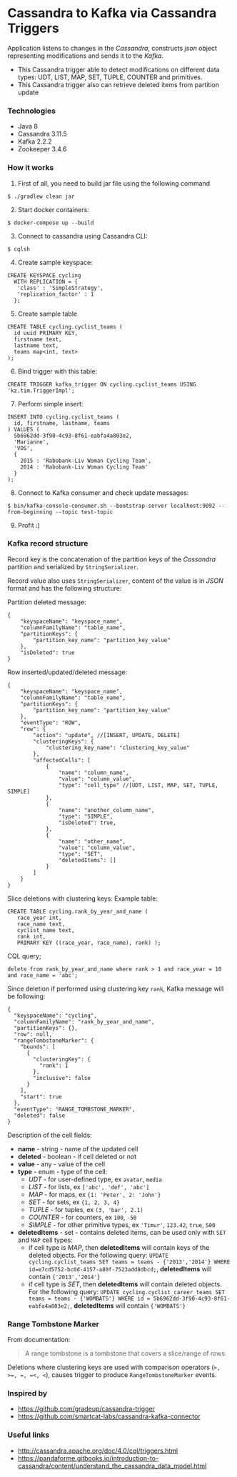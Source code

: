 # Cassandra to Kafka via Cassandra Triggers

Application listens to changes in the *Cassandra*, 
constructs *json* object representing modifications and 
sends it to the *Kafka*.

- This Cassandra trigger able to detect modifications on different data types: UDT, LIST, MAP, SET, TUPLE, COUNTER and primitives.
- This Cassandra trigger also can retrieve deleted items from partition update

### Technologies

- Java 8
- Cassandra 3.11.5
- Kafka 2.2.2
- Zookeeper 3.4.6

### How it works

1. First of all, you need to build jar file using the following command

```
$ ./gradlew clean jar
```

2. Start docker containers:
```
$ docker-compose up --build
```

3. Connect to cassandra using Cassandra CLI:
```
$ cqlsh
```

4. Create sample keyspace:
```
CREATE KEYSPACE cycling
  WITH REPLICATION = { 
   'class' : 'SimpleStrategy', 
   'replication_factor' : 1 
  };
```

5. Create sample table
```
CREATE TABLE cycling.cyclist_teams (
  id uuid PRIMARY KEY,
  firstname text,
  lastname text,
  teams map<int, text>
);
```

6. Bind trigger with this table:
```
CREATE TRIGGER kafka_trigger ON cycling.cyclist_teams USING 'kz.tim.TriggerImpl';
```

7. Perform simple insert:
```
INSERT INTO cycling.cyclist_teams (
  id, firstname, lastname, teams
) VALUES (
  5b6962dd-3f90-4c93-8f61-eabfa4a803e2, 
  'Marianne',
  'VOS', 
  {
    2015 : 'Rabobank-Liv Woman Cycling Team', 
    2014 : 'Rabobank-Liv Woman Cycling Team'
  }
);
```

8. Connect to Kafka consumer and check update messages:
```
$ bin/kafka-console-consumer.sh --bootstrap-server localhost:9092 --from-beginning --topic test-topic
```

9. Profit :)

### Kafka record structure

Record key is the concatenation of the partition keys of the *Cassandra* partition and serialized by `StringSerializer`.

Record value also uses `StringSerializer`, content of the value is in *JSON* format and 
has the following structure:

Partition deleted message:
```
{
    "keyspaceName": "keyspace_name", 
    "columnFamilyName": "table_name",
    "partitionKeys": {
        "partition_key_name": "partition_key_value"
    },
    "isDeleted": true
}
```

Row inserted/updated/deleted message:
```
{
    "keyspaceName": "keyspace_name", 
    "columnFamilyName": "table_name",
    "partitionKeys": {
        "partition_key_name": "partition_key_value"
    },
    "eventType": "ROW",
    "row": {
        "action": "update", //[INSERT, UPDATE, DELETE]
        "clusteringKeys": {
            "clustering_key_name": "clustering_key_value"
        },
        "affectedCells": [
            {
                "name": "column_name",
                "value": "column_value",
                "type": "cell_type" //[UDT, LIST, MAP, SET, TUPLE, SIMPLE]
            },
            {
                "name": "another_column_name",
                "type": "SIMPLE",
                "isDeleted": true,
            },
            {
                "name": "other_name",
                "value": "column_value",
                "type": "SET",
                "deletedItems": []
            }
        ]
    }
}
```

Slice deletions with clustering keys:
Example table:
```
CREATE TABLE cycling.rank_by_year_and_name ( 
   race_year int, 
   race_name text, 
   cyclist_name text, 
   rank int, 
   PRIMARY KEY ((race_year, race_name), rank) );
```

CQL query;
```
delete from rank_by_year_and_name where rank > 1 and race_year = 10 and race_name = 'abc';
```

Since deletion if performed using clustering key `rank`, Kafka message will be following:
```
{
  "keyspaceName": "cycling",
  "columnFamilyName": "rank_by_year_and_name",
  "partitionKeys": {},
  "row": null,
  "rangeTombstoneMarker": {
    "bounds": [
      {
        "clusteringKey": {
          "rank": 1
        },
        "inclusive": false
      }
    ],
    "start": true
  },
  "eventType": "RANGE_TOMBSTONE_MARKER",
  "deleted": false
}
```

Description of the cell fields:

- **name** - string - name of the updated cell
- **deleted** - boolean - if cell deleted or not
- **value** - any - value of the cell
- **type** - enum - type of the cell:
    - *UDT* - for user-defined type, ex `avatar`, `media`
    - *LIST* - for lists, ex `['abc', 'def', 'abc']`
    - *MAP* - for maps, ex `{1: 'Peter', 2: 'John'}`
    - *SET* - for sets, ex `{1, 2, 3, 4}`
    - *TUPLE* - for tuples, ex `(3, 'bar', 2.1)`
    - *COUNTER* - for counters, ex `100`, `-50`
    - *SIMPLE* - for other primitive types, ex `'Timur'`, `123.42`, `true`, `500`
- **deletedItems** - set - contains deleted items, can be used only with `SET` and `MAP` cell types:
    - if cell type is *MAP*, then **deletedItems** will contain keys of the deleted objects. 
    For the following query: `UPDATE cycling.cyclist_teams SET teams = teams - {'2013','2014'} WHERE id=e7cd5752-bc0d-4157-a80f-7523add8dbcd;`, 
    **deletedItems** will contain `{'2013','2014'}`
    - if cell type is *SET*, then **deletedItems** will contain deleted objects. 
    For the following query: `UPDATE cycling.cyclist_career_teams SET teams = teams - {'WOMBATS'} WHERE id = 5b6962dd-3f90-4c93-8f61-eabfa4a803e2;`, 
    **deletedItems** will contain `{'WOMBATS'}`
    
### Range Tombstone Marker

From documentation:
> A range tombstone is a tombstone that covers a slice/range of rows.

Deletions where clustering keys are used with comparison operators (`>, >=, =, =<, <`), causes trigger to produce `RangeTombstoneMarker` events.

### Inspired by
- https://github.com/gradeup/cassandra-trigger
- https://github.com/smartcat-labs/cassandra-kafka-connector

### Useful links
- http://cassandra.apache.org/doc/4.0/cql/triggers.html
- https://pandaforme.gitbooks.io/introduction-to-cassandra/content/understand_the_cassandra_data_model.html
